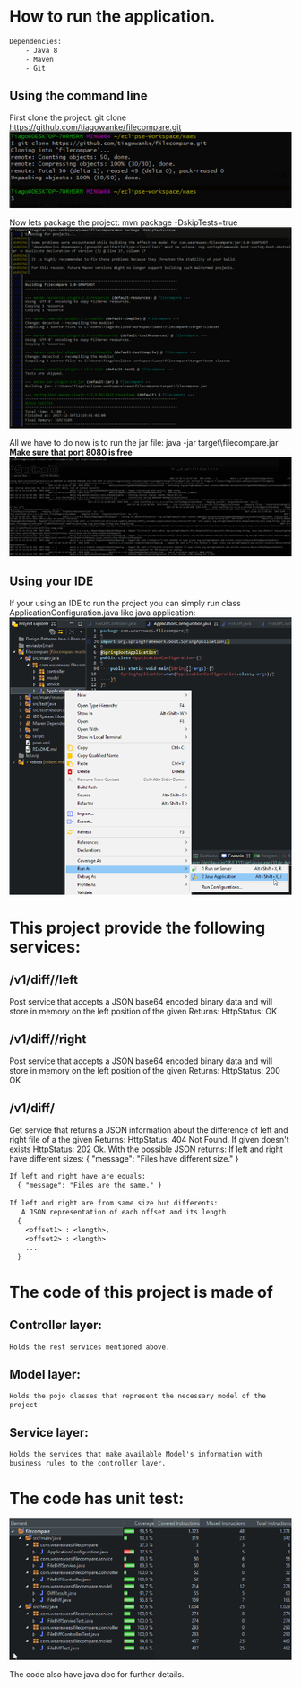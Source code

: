 # How to run the application.
    Dependencies:
        - Java 8
        - Maven
        - Git

## Using the command line

First clone the project: git clone https://github.com/tiagowanke/filecompare.git
![Clonning the project](https://github.com/tiagowanke/filecompare/blob/master/src/main/resources/static/image/clone-project.png)

Now lets package the project: mvn package -DskipTests=true
![Package](https://github.com/tiagowanke/filecompare/blob/master/src/main/resources/static/image/package.png)

All we have to do now is to run the jar file: java -jar target\filecompare.jar
**Make sure that port 8080 is free**
![Start app](https://github.com/tiagowanke/filecompare/blob/master/src/main/resources/static/image/start-app.png)

## Using your IDE
If your using an IDE to run the project you can simply run class ApplicationConfiguration.java like java application:
![IDE run](https://github.com/tiagowanke/filecompare/blob/master/src/main/resources/static/image/ide-run.png)

# This project provide the following services:

## /v1/diff/<ID>/left
Post service that accepts a JSON base64 encoded binary data and will store in memory on the left position of the given <ID>
Returns:
  HttpStatus: OK

## /v1/diff/<ID>/right
Post service that accepts a JSON base64 encoded binary data and will store in memory on the left position of the given <ID>
Returns:
  HttpStatus: 200 OK

## /v1/diff/<ID>
Get service that returns a JSON information about the difference of left and right file of a the given <ID>
Returns:
  HttpStatus: 404 Not Found. If given <ID> doesn't exists
  HttpStatus: 202 Ok. With the possible JSON returns:
    If left and right have different sizes:
      { "message": "Files have different size." }
      
    If left and right have are equals:
      { "message": "Files are the same." }
      
    If left and right are from same size but differents:
       A JSON representation of each offset and its length
      { 
        <offset1> : <length>,
        <offset2> : <length>
        ...
      }
      
      
# The code of this project is made of 
##  Controller layer:
    Holds the rest services mentioned above.
    
##   Model layer:
    Holds the pojo classes that represent the necessary model of the project
   
##   Service layer:
    Holds the services that make available Model's information with business rules to the controller layer.
    
# The code has unit test:
![alt text](https://github.com/tiagowanke/filecompare/blob/master/src/main/resources/static/image/coverage.png)

The code also have java doc for further details.
